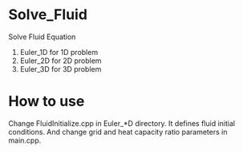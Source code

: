 # Solve_Fluid
Solve Fluid Equation
1. Euler_1D for 1D problem
2. Euler_2D for 2D problem
3. Euler_3D for 3D problem

# How to use
Change FluidInitialize.cpp in Euler_*D directory.
It defines fluid initial conditions.
And change grid and heat capacity ratio parameters in main.cpp.
